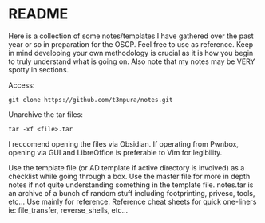 # README

Here is a collection of some notes/templates I have gathered over the past year or so in preparation for the OSCP. Feel free to use as reference. Keep in mind developing your own methodology is crucial as it is how you begin to truly understand what is going on. Also note that my notes may be VERY spotty in sections.

Access:
```
git clone https://github.com/t3mpura/notes.git
```

Unarchive the tar files:
```
tar -xf <file>.tar
```

I reccomend opening the files via Obsidian. If operating from Pwnbox, opening via GUI and LibreOffice is preferable to Vim for legibility.

Use the template file (or AD template if active directory is involved) as a checklist while going through a box.
Use the master file for more in depth notes if not quite understanding something in the template file.
notes.tar is an archive of a bunch of random stuff including footprinting, privesc, tools, etc... Use mainly for reference.
Reference cheat sheets for quick one-liners ie: file_transfer, reverse_shells, etc...
